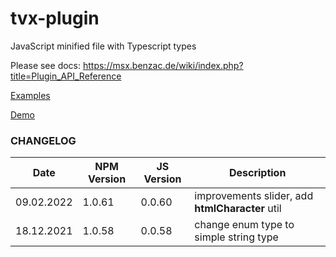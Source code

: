 # tvx-plugin

JavaScript minified file with Typescript types

Please see docs: https://msx.benzac.de/wiki/index.php?title=Plugin_API_Reference

[Examples](https://github.com/benzac-de/msx-interaction-plugin-examples)

[Demo](http://msx.benzac.de/?start=menu:request:interaction:init@http://msx.benzac.de/github/msx-interaction-plugin-examples/index.html)

### CHANGELOG

| Date       | NPM Version | JS Version | Description                                     |
|------------|-------------|------------|-------------------------------------------------|
| 09.02.2022 | 1.0.61      | 0.0.60     | improvements slider, add **htmlCharacter** util |
| 18.12.2021 | 1.0.58      | 0.0.58     | change enum type to simple string type          |